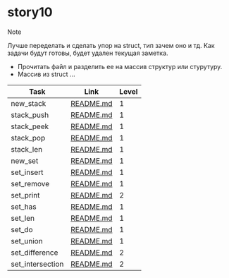 # story10

> [!NOTE]
> Лучше переделать и сделать упор на struct, тип зачем оно и тд. Как задачи будут готовы, будет удален текущая заметка.
>
> - Прочитать файл и разделить ее на массив структур или стурутуру.
> - Массив из struct
>   ...

| Task             | Link                                      | Level |
| ---------------- | ----------------------------------------- | ----- |
| new_stack        | [README.md](./new_stack/README.md)        | 1     |
| stack_push       | [README.md](./stack_push/README.md)       | 1     |
| stack_peek       | [README.md](./stack_peek/README.md)       | 1     |
| stack_pop        | [README.md](./stack_pop/README.md)        | 1     |
| stack_len        | [README.md](./stack_len/README.md)        | 1     |
| new_set          | [README.md](./new_set/README.md)          | 1     |
| set_insert       | [README.md](./set_insert/README.md)       | 1     |
| set_remove       | [README.md](./set_remove/README.md)       | 1     |
| set_print        | [README.md](./set_intersection/README.md) | 2     |
| set_has          | [README.md](./set_has/README.md)          | 1     |
| set_len          | [README.md](./set_len/README.md)          | 1     |
| set_do           | [README.md](./set_do/README.md)           | 1     |
| set_union        | [README.md](./set_union/README.md)        | 1     |
| set_difference   | [README.md](./set_difference/README.md)   | 2     |
| set_intersection | [README.md](./set_intersection/README.md) | 2     |
